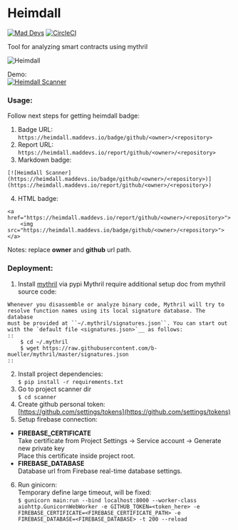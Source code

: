 # Heimdall   
[![Mad Devs](https://maddevs.io/badge-dark.svg)](https://maddevs.io)
[![CircleCI](https://circleci.com/gh/maddevsio/heimdall/tree/master.svg?style=svg)](https://circleci.com/gh/maddevsio/heimdall/tree/master)

Tool for analyzing smart contracts using mythril

![Heimdall ](http://i.imgur.com/IGicAt2.png)

Demo:  
[![Heimdall Scanner](https://heimdall.maddevs.io/badge/github/maddevsio/heimdall)](https://heimdall.maddevs.io/report/github/maddevsio/heimdall)   

### Usage:
Follow next steps for getting heimdall badge:
1. Badge URL: `https://heimdall.maddevs.io/badge/github/<owner>/<repository>`
2. Report URL: `https://heimdall.maddevs.io/report/github/<owner>/<repository>`
3. Markdown badge:
```
[![Heimdall Scanner](https://heimdall.maddevs.io/badge/github/<owner>/<repository>)](https://heimdall.maddevs.io/report/github/<owner>/<repository>) 
```
4. HTML badge:
```
<a href="https://heimdall.maddevs.io/report/github/<owner>/<repository>">
    <img src="https://heimdall.maddevs.io/badge/github/<owner>/<repository>">
</a>
```

Notes: replace **owner** and **github** url path.

### Deployment:  
1. Install [mythril](https://github.com/ConsenSys/mythril/wiki/Installation-and-Setup) via pypi
Mythril require additional setup doc from mythril source code:
```
Whenever you disassemble or analyze binary code, Mythril will try to
resolve function names using its local signature database. The database
must be provided at ``~/.mythril/signatures.json``. You can start out
with the `default file <signatures.json>`__ as follows:
::
    $ cd ~/.mythril
    $ wget https://raw.githubusercontent.com/b-mueller/mythril/master/signatures.json
::
```
2. Install project dependencies:   
 `$ pip install -r requirements.txt`
3. Go to project scanner dir  
`$ cd scanner`
4. Create github personal token:  
[https://github.com/settings/tokens](https://github.com/settings/tokens)
5. Setup firebase connection:   
- **FIREBASE_CERTIFICATE**   
Take certificate from Project Settings -> Service account -> Generate new private key   
Place this certificate inside project root.   
- **FIREBASE_DATABASE**   
Database url from Firebase real-time database settings.
6. Run ginicorn:   
Temporary define large timeout, will be fixed:   
`$ gunicorn main:run --bind localhost:8000 --worker-class aiohttp.GunicornWebWorker -e GITHUB_TOKEN=<token_here> -e FIREBASE_CERTIFICATE=<FIREBASE_CERTIFICATE_PATH> -e FIREBASE_DATABASE=<FIREBASE_DATABASE> -t 200 --reload`

